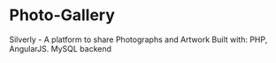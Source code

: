 # Photo-Gallery
Silverly - A platform to share Photographs and Artwork
Built with:
PHP, AngularJS.
MySQL backend
